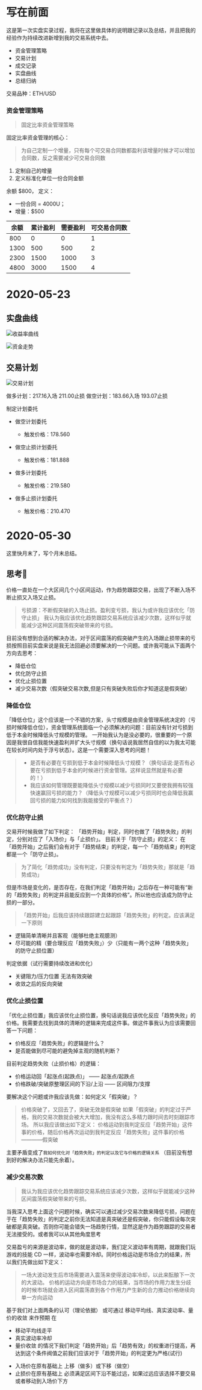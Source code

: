 # 写在前面
这是第一次实盘实录过程，我将在这里做具体的说明跟记录以及总结，并且把我的经验作为持续改进新增到我的交易系统中去。

* 资金管理策略
* 交易计划
* 成交记录
* 实盘曲线
* 总结归纳

交易品种：ETH/USD

### 资金管理策略

> 固定比率资金管理策略

固定比率资金管理的核心：
>为自己定制一个增量，只有每个可交易合同数都盈利该增量时候才可以增加合同数，反之需要减少可交易合同数

1. 定制自己的增量
2. 定义标准化单位一份合同金额

余额 $800，
定义：
* 一份合同 = 4000U；
* 增量：$500

余额|累计盈利|需要盈利|可交易合同数
----|----|----|----|
800|0|0|1
1300|500|500|2
2300|1500|1000|3
4800|3000|1500|4


# 2020-05-23

## 实盘曲线

![收益率曲线](./resources/01_record_firm-offer.png)

![资金走势](./resources/01_firm-offer_funds.png)

## 交易计划

![交易计划](https://www.tradingview.com/x/4w992Z4m/)

做多计划：217.16入场 211.00止损
做空计划：183.66入场 193.07止损

制定计划委托
- 做空计划委托
  - 触发价格：178.560
- 做空止损计划委托
  - 触发价格：181.888

- 做多计划委托
  - 触发价格：219.580
- 做多止损计划委托
  - 触发价格：210.470
 
# 2020-05-30

这里快月末了，写个月末总结。

## 思考🤔

价格一直处在一个大区间几个小区间运动，作为趋势跟踪交易，出现了不断入场不断止损又入场又止损。

> 亏损源：不断假突破的入场止损。盈利变亏损，我认为或许我应该优化「防守止损」
> 我认为我应该优化趋势跟踪交易系统应该减少次数，这样似乎就能减少这种区间震荡假突破带来的亏损。

目前没有想到合适的解决办法，对于区间震荡的假突破产生的入场跟止损带来的亏损按照目前实盘来说是我无法回避必须要解决的一个问题。或许我可能从下面两个方向去思考：

- 降低仓位
- 优化防守止损
- 优化止损位置
- 减少交易次数（假突破交易次数,但是只有突破失败后你才知道这是假突破）

### 降低仓位

「降低仓位」这个应该是一个不错的方案，头寸规模是由资金管理系统决定的（亏损时候降低仓位），资金管理系统面临一个必须解决的问题：目前没有针对亏损到低于本金时候降低头寸规模的管理。
一开始我认为是没必要的，很重要的一个原因是我很自信我能快速盈利并扩大头寸规模（换句话说我居然自信的以为我太可能在较长时间内处于浮亏状态）。这是一个需要深入思考的问题！

> - 是否有必要在亏损到低于本金时候降低头寸规模？（换句话说:是否有必要在亏损到低于本金的时候进行资金管理。这样说显然就是有必要的！）
> - 我应该如何管理既要能降低头寸规模以减少亏损同时又要使我拥有较强快速赢回亏损的能力？（降低头寸规模可以减少亏损同时也会降低我赢回亏损的能力如何找到我能接受的平衡点？）

### 优化防守止损
交易开时候我做了如下判定：
「趋势开始」判定，同时也做了「趋势失败」的判定，分别对应了「入场价」与「止损价」。
目前关于「防守止损」的定义：
在「趋势开始」之后我们会有对于「趋势结束」的判定，每一个「趋势结束」的判定都是一个「防守止损」。

> 为了简化「趋势成功」没有判定，只要没有判定为「趋势失败」那就是「趋势成功」

但是市场是变化的，是否存在，在我们判定「趋势开始」之后存在一种可能有“新的「趋势失败」的判定并且能反应到一个具体的价格”。所以他也应该成为防守止损的一部分。

> 「趋势开始」后我应该持续跟踪建立起跟踪「趋势失败」的判定。应该满足一下原则

- 逻辑简单清晰并且客观（能够杜绝主观臆测）
- 尽可能的精（要合理反应「趋势失败」）少（只能有一两个这种「趋势失败」的防守止损位置）

判定依据（试行需要持续改进和优化）
- 关键阻力/压力位置 无法有效突破
- 收敛之后的反向突破

### 优化止损位置

「优化止损位置」我应该优化止损位置，换句话说我应该优化反应「趋势失败」的价格。我需要去找到具体的清晰的逻辑来完成这件事。做这件事我认为应该需要回答一下问题：

- 价格反应「趋势失败」的逻辑是什么？
- 是否能做到尽可能的避免掉主观的随机判断？

目前判定趋势失败（止损价格）的逻辑：
- 价格运动回「起涨点(起跌点)」  ——  起涨点/起跌点
- 价格跌破/突破原整理区间的下沿/上沿  ——  区间阻力/支撑

要解决这个问题或许我应该先做：如何定义「假突破」？
> 价格突破了，又回去了，突破无效是假突破
如果「假突破」的判定过于严格，我的交易次数就会被大大增加，我没有这么多精力跟时间去时刻跟踪市场。
所以我应该做出如下定义：
> 价格运动到我判定反应「趋势开始」这件事的价格，随后价格再次运动到我判定反应「趋势失败」这件事的价格   ————假突破

主要矛盾变成了`我如何优化对「趋势失败」的判定以及它与价格的逻辑关系`  （目前没有想到好的解决办法只能先余着）。

### 减少交易次数

> 我认为我应该优化趋势跟踪交易系统应该减少次数，这样似乎就能减少这种区间震荡假突破带来的亏损。

当我深入思考上面这个问题时候，确实可以通过减少交易次数来降低亏损，问题在于在「趋势失败」的判定之前你无法知道是真突破还是假突破，你只能假设每次突破都是真突破。否则你可能会错失一场趋势行情，显然这是作为趋势跟踪的交易者无法接受的。或者我可以从其他角度思考

交易盈亏的来源是波动率，做的就是波动率，我们定义波动率有周期，就跟我们玩游戏的技能 CD 一样，波动率也需要冷却。同时价格运动是市场合力的结果，所以我们先做出如下定义：

> 一场大波动发生后市场需要进入震荡来使得波动率冷却，以此来酝酿下一次的大波动。
> 价格的运动方向是市场合力的结果，当市场的作用力发生分歧的时候市场就会进入区间震荡直到各个作用力产生新的合力推动价格继续向单一方向运动

基于我们对上面两条的认可（理论依据）
或可通过 移动平均线、真实波动率、量价的收敛 来作预期
在 
 - 移动平均线走平
 - 真实波动率冷却
 - 量价收敛
的情况下我们判定「趋势开始」后「趋势有效」的权重进行提高，再达到这个条件阀值之前我们应该对于「趋势开始」的判定更为严格(试行)

* 入场价在原有基础上 上移（做多）或下移（做空）
* 止损价在原有基础上 必须满足区间下沿不能过远，如果过远应该选择不要交易或者移动到入场价下方


